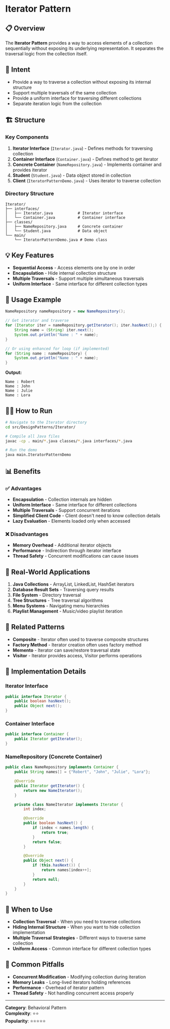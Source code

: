 # Iterator Pattern

## 📋 Overview

The **Iterator Pattern** provides a way to access elements of a collection sequentially without exposing its underlying representation. It separates the traversal logic from the collection itself.

## 🎯 Intent

- Provide a way to traverse a collection without exposing its internal structure
- Support multiple traversals of the same collection
- Provide a uniform interface for traversing different collections
- Separate iteration logic from the collection

## 🏗️ Structure

### Key Components

1. **Iterator Interface** (`Iterator.java`) - Defines methods for traversing collection
2. **Container Interface** (`Container.java`) - Defines method to get iterator
3. **Concrete Container** (`NameRepository.java`) - Implements container and provides iterator
4. **Student** (`Student.java`) - Data object stored in collection
5. **Client** (`IteratorPatternDemo.java`) - Uses iterator to traverse collection

### Directory Structure

```
Iterator/
├── interfaces/
│   ├── Iterator.java           # Iterator interface
│   └── Container.java          # Container interface
├── classes/
│   ├── NameRepository.java     # Concrete container
│   └── Student.java            # Data object
└── main/
    └── IteratorPatternDemo.java # Demo class
```

## 💡 Key Features

- **Sequential Access** - Access elements one by one in order
- **Encapsulation** - Hide internal collection structure
- **Multiple Traversals** - Support multiple simultaneous traversals
- **Uniform Interface** - Same interface for different collection types

## 🚀 Usage Example

```java
NameRepository nameRepository = new NameRepository();

// Get iterator and traverse
for (Iterator iter = nameRepository.getIterator(); iter.hasNext();) {
    String name = (String) iter.next();
    System.out.println("Name : " + name);
}

// Or using enhanced for loop (if implemented)
for (String name : nameRepository) {
    System.out.println("Name : " + name);
}
```

**Output:**

```
Name : Robert
Name : John
Name : Julie
Name : Lora
```

## 🏃‍♂️ How to Run

```bash
# Navigate to the Iterator directory
cd src/DesignPatterns/Iterator/

# Compile all Java files
javac -cp . main/*.java classes/*.java interfaces/*.java

# Run the demo
java main.IteratorPatternDemo
```

## 📊 Benefits

### ✅ Advantages

- **Encapsulation** - Collection internals are hidden
- **Uniform Interface** - Same interface for different collections
- **Multiple Traversals** - Support concurrent iterations
- **Simplified Client Code** - Client doesn't need to know collection details
- **Lazy Evaluation** - Elements loaded only when accessed

### ❌ Disadvantages

- **Memory Overhead** - Additional iterator objects
- **Performance** - Indirection through iterator interface
- **Thread Safety** - Concurrent modifications can cause issues

## 🎨 Real-World Applications

1. **Java Collections** - ArrayList, LinkedList, HashSet iterators
2. **Database Result Sets** - Traversing query results
3. **File System** - Directory traversal
4. **Tree Structures** - Tree traversal algorithms
5. **Menu Systems** - Navigating menu hierarchies
6. **Playlist Management** - Music/video playlist iteration

## 🔄 Related Patterns

- **Composite** - Iterator often used to traverse composite structures
- **Factory Method** - Iterator creation often uses factory method
- **Memento** - Iterator can save/restore traversal state
- **Visitor** - Iterator provides access, Visitor performs operations

## 📝 Implementation Details

### Iterator Interface

```java
public interface Iterator {
    public boolean hasNext();
    public Object next();
}
```

### Container Interface

```java
public interface Container {
    public Iterator getIterator();
}
```

### NameRepository (Concrete Container)

```java
public class NameRepository implements Container {
    public String names[] = {"Robert", "John", "Julie", "Lora"};

    @Override
    public Iterator getIterator() {
        return new NameIterator();
    }

    private class NameIterator implements Iterator {
        int index;

        @Override
        public boolean hasNext() {
            if (index < names.length) {
                return true;
            }
            return false;
        }

        @Override
        public Object next() {
            if (this.hasNext()) {
                return names[index++];
            }
            return null;
        }
    }
}
```

## 🎯 When to Use

- **Collection Traversal** - When you need to traverse collections
- **Hiding Internal Structure** - When you want to hide collection implementation
- **Multiple Traversal Strategies** - Different ways to traverse same collection
- **Uniform Access** - Common interface for different collection types

## 🚨 Common Pitfalls

- **Concurrent Modification** - Modifying collection during iteration
- **Memory Leaks** - Long-lived iterators holding references
- **Performance** - Overhead of iterator pattern
- **Thread Safety** - Not handling concurrent access properly

---

**Category**: Behavioral Pattern  
**Complexity**: ⭐⭐  
**Popularity**: ⭐⭐⭐⭐⭐
